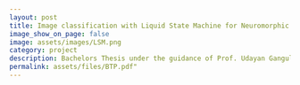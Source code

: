 ```yaml
---
layout: post
title: Image classification with Liquid State Machine for Neuromorphic computing
image_show_on_page: false
image: assets/images/LSM.png
category: project
description: Bachelors Thesis under the guidance of Prof. Udayan Ganguly
permalink: assets/files/BTP.pdf"
---
```

